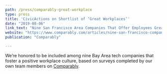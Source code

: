 ```yaml
---
path: /press/comparably-great-workplace
type: press
title: 'CivicActions on Shortlist of ‘Great Workplaces’'
date: "2019-08-06"
link_text: "Nine San Francisco Area Companies That Offer Employees Great Workplace Environments"
website: "https://www.comparably.com/articles/nine-san-francisco-companies-that-offer-employees-great-workplace-environments/"
publication: "Comparably"

---
```


We’re honored to be included among nine Bay Area tech companies that foster a positive workplace culture, based on surveys completed by our own team members on [Comparably](https://www.comparably.com/).
